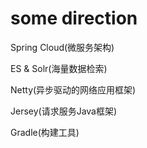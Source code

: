 # some direction

Spring Cloud(微服务架构)

ES & Solr(海量数据检索)

Netty(异步驱动的网络应用框架)

Jersey(请求服务Java框架)

Gradle(构建工具)
